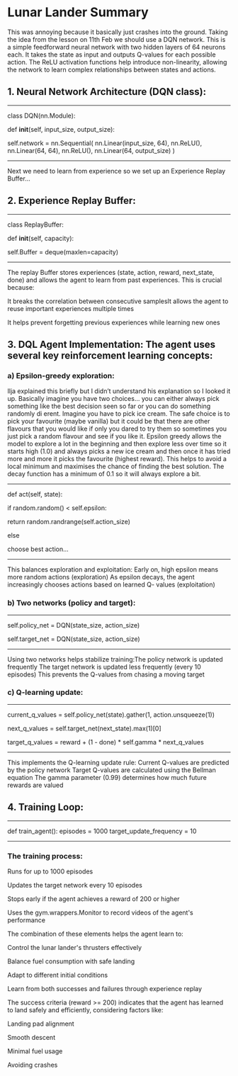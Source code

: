 # Lunar Lander Summary
This was annoying because it basically just crashes into the ground. Taking the idea
from the lesson on 11th Feb we should use a DQN network. This is a simple feedforward
neural network with two hidden layers of 64 neurons each. It takes the state as input
and outputs Q-values for each possible action. The ReLU activation functions help
introduce non-linearity, allowing the network to learn complex relationships between
states and actions.

## 1. Neural Network Architecture (DQN class):
----------------------

class DQN(nn.Module):

def __init__(self, input_size, output_size):

self.network = nn.Sequential(
nn.Linear(input_size, 64),
nn.ReLU(),
nn.Linear(64, 64),
nn.ReLU(),
nn.Linear(64, output_size)
)

----------------------

Next we need to learn from experience so we set up an Experience Replay Buffer...

## 2. Experience Replay Buffer:
----------------------

class ReplayBuffer:

def __init__(self, capacity):

self.Buffer = deque(maxlen=capacity)

----------------------

The replay Buffer stores experiences (state, action, reward, next_state, done) and allows the agent to learn from past experiences. This is crucial because:

It breaks the correlation between consecutive samplesIt allows the agent to reuse important experiences multiple times

It helps prevent forgetting previous experiences while learning new ones

## 3. DQL Agent Implementation: The agent uses several key reinforcement learning concepts:
### a) Epsilon-greedy exploration:
Ilja explained this briefly but I didn’t understand his explanation so I looked it up.
Basically imagine you have two choices... you can either always pick something like the
best decision seen so far or you can do something randomly di erent. Imagine you have
to pick ice cream. The safe choice is to pick your favourite (maybe vanilla) but it could
be that there are other flavours that you would like if only you dared to try them so
sometimes you just pick a random flavour and see if you like it. Epsilon greedy allows
the model to explore a lot in the beginning and then explore less over time so it starts
high (1.0) and always picks a new ice cream and then once it has tried more and more it
picks the favourite (highest reward). This helps to avoid a local minimum and maximises
the chance of finding the best solution. The decay function has a minimum of 0.1 so it
will always explore a bit.

----------------------

def act(self, state):

if random.random() < self.epsilon:

return random.randrange(self.action_size)

else 

 choose best action...

----------------------

This balances exploration and exploitation:
Early on, high epsilon means more random actions (exploration)
As epsilon decays, the agent increasingly chooses actions based on learned Q-
values (exploitation)

### b) Two networks (policy and target):
----------------------

self.policy_net = DQN(state_size, action_size)

self.target_net = DQN(state_size, action_size)

----------------------

Using two networks helps stabilize training:The policy network is updated frequently
The target network is updated less frequently (every 10 episodes)
This prevents the Q-values from chasing a moving target

### c) Q-learning update:
----------------------

current_q_values = self.policy_net(state).gather(1, action.unsqueeze(1))

next_q_values = self.target_net(next_state).max(1)[0]

target_q_values = reward + (1 - done) * self.gamma * next_q_values

----------------------

This implements the Q-learning update rule:
Current Q-values are predicted by the policy network
Target Q-values are calculated using the Bellman equation
The gamma parameter (0.99) determines how much future rewards are valued

## 4. Training Loop:
----------------------

def train_agent():
episodes = 1000
target_update_frequency = 10

----------------------

### The training process:
Runs for up to 1000 episodes

Updates the target network every 10 episodes

Stops early if the agent achieves a reward of 200 or higher

Uses the gym.wrappers.Monitor to record videos of the agent's performance

The combination of these elements helps the agent learn to:

Control the lunar lander's thrusters effectively

Balance fuel consumption with safe landing

Adapt to different initial conditions

Learn from both successes and failures through experience replay

The success criteria (reward >= 200) indicates that the agent has learned to land safely and efficiently, considering factors like:

Landing pad alignment

Smooth descent

Minimal fuel usage

Avoiding crashes

